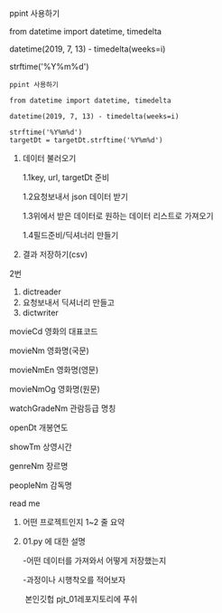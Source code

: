 ppint 사용하기

from datetime import datetime, timedelta

datetime(2019, 7, 13) - timedelta(weeks=i)

strftime('%Y%m%d')



```pyt
ppint 사용하기

from datetime import datetime, timedelta

datetime(2019, 7, 13) - timedelta(weeks=i)

strftime('%Y%m%d')
targetDt = targetDt.strftime('%Y%m%d')

```

1. 데이터 불러오기

   1.1key, url, targetDt 준비

   1.2요청보내서 json 데이터 받기

   1.3위에서 받은 데이터로 원하는 데이터 리스트로 가져오기

   1.4필드준비/딕셔너리 만들기

2. 결과 저장하기(csv)





2번

1. dictreader
2. 요청보내서 딕셔너리 만들고
3. dictwriter

movieCd 영화의 대표코드

movieNm  영화명(국문)

movieNmEn 영화명(영문)

movieNmOg 영화명(원문)

watchGradeNm 관람등급 명칭

openDt 개봉연도

showTm 상영시간

genreNm 장르명

peopleNm 감독명





read me



1. 어떤 프로젝트인지 1~2 줄 요약

2. 01.py 에 대한 설명

   -어떤 데이터를 가져와서 어떻게 저장했는지

   -과정이나 시행착오를 적어보자

   ​	본인깃헙 pjt_01레포지토리에 푸쉬